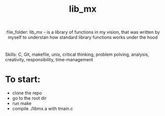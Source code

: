<p align="center">
    <h1 align="center">lib_mx</h1>
    <br>
</p>


<p align="center">  :file_folder: lib_mx - is a library of functions in my vision, that was written by myself to understan how standard library functions works under the hood </p>


#  

Skills: C, Git, makefile, unix, critical thinking, problem polving, analysis, creativity, responsibility, time-management

# To start:
- clone the repo
- go to the root dir
- run make
- compile ./libmx.a with tmain.c



